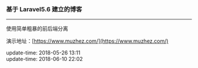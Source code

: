 ### 基于 Laravel5.6 建立的博客
<hr/>
使用简单粗暴的前后端分离

演示地址：[https://www.muzhez.com/](https://www.muzhez.com/)

update-time: 2018-05-26 13:11<br/>
update-time: 2018-06-10 22:02

